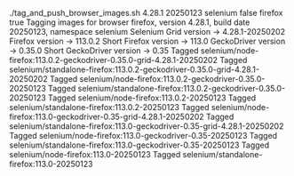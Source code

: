 ./tag_and_push_browser_images.sh 4.28.1 20250123 selenium false firefox true
Tagging images for browser firefox, version 4.28.1, build date 20250123, namespace selenium
Selenium Grid version -> 4.28.1-20250202
Firefox version -> 113.0.2
Short Firefox version -> 113.0
GeckoDriver version -> 0.35.0
Short GeckoDriver version -> 0.35
Tagged selenium/node-firefox:113.0.2-geckodriver-0.35.0-grid-4.28.1-20250202
Tagged selenium/standalone-firefox:113.0.2-geckodriver-0.35.0-grid-4.28.1-20250202
Tagged selenium/node-firefox:113.0.2-geckodriver-0.35.0-20250123
Tagged selenium/standalone-firefox:113.0.2-geckodriver-0.35.0-20250123
Tagged selenium/node-firefox:113.0.2-20250123
Tagged selenium/standalone-firefox:113.0.2-20250123
Tagged selenium/node-firefox:113.0-geckodriver-0.35-grid-4.28.1-20250202
Tagged selenium/standalone-firefox:113.0-geckodriver-0.35-grid-4.28.1-20250202
Tagged selenium/node-firefox:113.0-geckodriver-0.35-20250123
Tagged selenium/standalone-firefox:113.0-geckodriver-0.35-20250123
Tagged selenium/node-firefox:113.0-20250123
Tagged selenium/standalone-firefox:113.0-20250123
